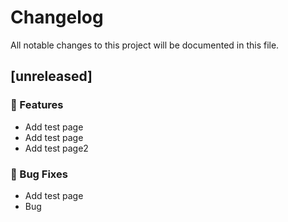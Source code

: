 # Changelog

All notable changes to this project will be documented in this file.

## [unreleased]

### 🚀 Features

- Add test page
- Add test page
- Add test page2

### 🐛 Bug Fixes

- Add test page
- Bug

<!-- generated by git-cliff -->
